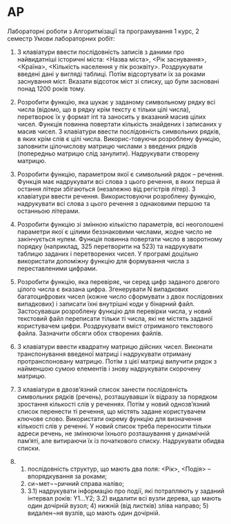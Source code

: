# AP
Лабораторні роботи з Алгоритмізації та програмування 1 курс, 2 семестр
Умови лабораторних робіт:

1. З клавіатури ввести послідовність записів з даними про найвидатніші історичні міста: 
<Назва міста>, <Рік заснування>, <Країна>, <Кількість населення у пік розквіту>. 
Роздрукувати введені дані у вигляді таблиці. Потім відсортувати їх за роками заснування міст. Вказати відсоток міст зі списку, що були засновані понад 1200 років тому.

2.  Розробити функцію, яка шукає у заданому символьному рядку всі числа (відомо, що в рядку крім тексту є тільки цілі числа), перетворює їх у формат int та заносить у вказаний масив цілих чисел. Функція повинна повертати кількість знайдених і записаних у масив чисел. З клавіатури ввести послідовність символьних рядків, в яких крім слів є цілі числа. Викорис-товуючи розроблену функцію, заповнити цілочислову матрицю числами з введених рядків (попередньо матрицю слід занулити). Надрукувати створену матрицю.

4.  Розробити функцію, параметром якої є символьний рядок – речення. Функція має надрукувати всі слова з цього речення, в яких перша й остання літери збігаються (незалежно від регістрів літер). З клавіатури ввести речення. Використовуючи розроблену функцію, надрукувати всі слова з цього речення з однаковими першою та останньою літерами.

5. Розробити функцію зі змінною кількістю параметрів, всі неоголошені  параметри якої є цілими беззнаковими числами, жодне число не закінчується нулем. Функція повинна повертати число в зворотному порядку (наприклад, 325 перетворити на 523) та надрукувати таблицю  заданих і перетворених чисел. У програмі доцільно використати допоміжну функцію для формування числа з переставленими цифрами.

7.  Розробити функцію, яка перевіряє, чи серед цифр заданого довгого цілого числа є вказана цифра. Згенерувати N випадкових багатоцифрових чисел (кожне число сформувати з двох послідовних випадкових) і записати їхні внутрішні коди у бінарний файл. Застосувавши розроблену функцію для перевірки числа, у новий текстовий файл переписати тільки ті числа, які не містять заданої користувачем цифри. Роздрукувати вміст отриманого текстового файла. Зазначити обсяги обох створених файлів.

8. З клавіатури ввести квадратну матрицю дійсних чисел. Виконати транспонування введеної матриці і надрукувати отриману протранспоновану матрицю. Потім з цієї матриці вилучити рядок з найменшою сумою елементів і знову надрукувати скорочену матрицю.

9. З клавіатури в двозв’язний список занести послідовність символьних рядків (речень), розташувавши їх відразу за порядком зростання кількості слів у реченнях. Потім у новий однозв’язний список перенести ті речення, що містять задане користувачем ключове слово. Використати окрему функцію для визначення кількості слів у реченні. У новий список треба переносити тільки адреси речень, не змінюючи їхнього розташування у динамічній пам’яті, але витираючи їх із початкового списку. Надрукувати обидва списки. 

10. 1) послідовність структур, що мають два поля: <Рік>, <Подія> – впорядкування за роками;   
    2) си¬мет¬¬ричний справа наліво;   
    3)  3.1) надрукувати інформацію про події, які потрапляють у заданий інтервал років: Y1…Y2; 
        3.2) видалити всі вузли дерева, що мають один дочірній вузол;   4) нижній (від листків) зліва направо;   5) видален¬ня вузлів, що мають один дочірній.
